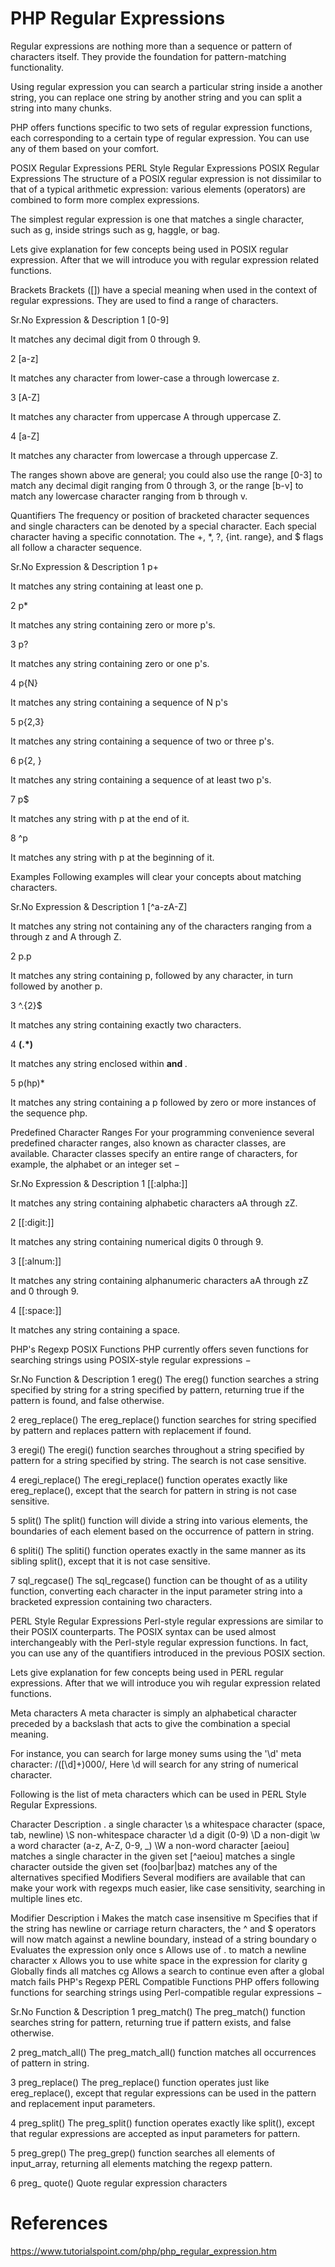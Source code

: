 # PHP Regular Expressions

Regular expressions are nothing more than a sequence or pattern of characters itself. They provide the foundation for pattern-matching functionality.

Using regular expression you can search a particular string inside a another string, you can replace one string by another string and you can split a string into many chunks.

PHP offers functions specific to two sets of regular expression functions, each corresponding to a certain type of regular expression. You can use any of them based on your comfort.

POSIX Regular Expressions
PERL Style Regular Expressions
POSIX Regular Expressions
The structure of a POSIX regular expression is not dissimilar to that of a typical arithmetic expression: various elements (operators) are combined to form more complex expressions.

The simplest regular expression is one that matches a single character, such as g, inside strings such as g, haggle, or bag.

Lets give explanation for few concepts being used in POSIX regular expression. After that we will introduce you with regular expression related functions.

Brackets
Brackets ([]) have a special meaning when used in the context of regular expressions. They are used to find a range of characters.

Sr.No	Expression & Description
1
[0-9]

It matches any decimal digit from 0 through 9.

2
[a-z]

It matches any character from lower-case a through lowercase z.

3
[A-Z]

It matches any character from uppercase A through uppercase Z.

4
[a-Z]

It matches any character from lowercase a through uppercase Z.

The ranges shown above are general; you could also use the range [0-3] to match any decimal digit ranging from 0 through 3, or the range [b-v] to match any lowercase character ranging from b through v.

Quantifiers
The frequency or position of bracketed character sequences and single characters can be denoted by a special character. Each special character having a specific connotation. The +, *, ?, {int. range}, and $ flags all follow a character sequence.

Sr.No	Expression & Description
1
p+

It matches any string containing at least one p.

2
p*

It matches any string containing zero or more p's.

3
p?

It matches any string containing zero or one p's.

4
p{N}

It matches any string containing a sequence of N p's

5
p{2,3}

It matches any string containing a sequence of two or three p's.

6
p{2, }

It matches any string containing a sequence of at least two p's.

7
p$

It matches any string with p at the end of it.

8
^p

It matches any string with p at the beginning of it.

Examples
Following examples will clear your concepts about matching characters.

Sr.No	Expression & Description
1
[^a-zA-Z]

It matches any string not containing any of the characters ranging from a through z and A through Z.

2
p.p

It matches any string containing p, followed by any character, in turn followed by another p.

3
^.{2}$

It matches any string containing exactly two characters.

4
<b>(.*)</b>

It matches any string enclosed within <b> and </b>.

5
p(hp)*

It matches any string containing a p followed by zero or more instances of the sequence php.

Predefined Character Ranges
For your programming convenience several predefined character ranges, also known as character classes, are available. Character classes specify an entire range of characters, for example, the alphabet or an integer set −

Sr.No	Expression & Description
1
[[:alpha:]]

It matches any string containing alphabetic characters aA through zZ.

2
[[:digit:]]

It matches any string containing numerical digits 0 through 9.

3
[[:alnum:]]

It matches any string containing alphanumeric characters aA through zZ and 0 through 9.

4
[[:space:]]

It matches any string containing a space.

PHP's Regexp POSIX Functions
PHP currently offers seven functions for searching strings using POSIX-style regular expressions −

Sr.No	Function & Description
1	ereg()
The ereg() function searches a string specified by string for a string specified by pattern, returning true if the pattern is found, and false otherwise.

2	ereg_replace()
The ereg_replace() function searches for string specified by pattern and replaces pattern with replacement if found.

3	eregi()
The eregi() function searches throughout a string specified by pattern for a string specified by string. The search is not case sensitive.

4	eregi_replace()
The eregi_replace() function operates exactly like ereg_replace(), except that the search for pattern in string is not case sensitive.

5	split()
The split() function will divide a string into various elements, the boundaries of each element based on the occurrence of pattern in string.

6	spliti()
The spliti() function operates exactly in the same manner as its sibling split(), except that it is not case sensitive.

7	sql_regcase()
The sql_regcase() function can be thought of as a utility function, converting each character in the input parameter string into a bracketed expression containing two characters.

PERL Style Regular Expressions
Perl-style regular expressions are similar to their POSIX counterparts. The POSIX syntax can be used almost interchangeably with the Perl-style regular expression functions. In fact, you can use any of the quantifiers introduced in the previous POSIX section.

Lets give explanation for few concepts being used in PERL regular expressions. After that we will introduce you wih regular expression related functions.

Meta characters
A meta character is simply an alphabetical character preceded by a backslash that acts to give the combination a special meaning.

For instance, you can search for large money sums using the '\d' meta character: /([\d]+)000/, Here \d will search for any string of numerical character.

Following is the list of meta characters which can be used in PERL Style Regular Expressions.

Character		Description
.              a single character
\s             a whitespace character (space, tab, newline)
\S             non-whitespace character
\d             a digit (0-9)
\D             a non-digit
\w             a word character (a-z, A-Z, 0-9, _)
\W             a non-word character
[aeiou]        matches a single character in the given set
[^aeiou]       matches a single character outside the given set
(foo|bar|baz)  matches any of the alternatives specified
Modifiers
Several modifiers are available that can make your work with regexps much easier, like case sensitivity, searching in multiple lines etc.

Modifier	Description
i 	Makes the match case insensitive
m 	Specifies that if the string has newline or carriage
	return characters, the ^ and $ operators will now
	match against a newline boundary, instead of a
	string boundary
o 	Evaluates the expression only once
s 	Allows use of . to match a newline character
x 	Allows you to use white space in the expression for clarity
g 	Globally finds all matches
cg 	Allows a search to continue even after a global match fails
PHP's Regexp PERL Compatible Functions
PHP offers following functions for searching strings using Perl-compatible regular expressions −

Sr.No	Function & Description
1	preg_match()
The preg_match() function searches string for pattern, returning true if pattern exists, and false otherwise.

2	preg_match_all()
The preg_match_all() function matches all occurrences of pattern in string.

3	preg_replace()
The preg_replace() function operates just like ereg_replace(), except that regular expressions can be used in the pattern and replacement input parameters.

4	preg_split()
The preg_split() function operates exactly like split(), except that regular expressions are accepted as input parameters for pattern.

5	preg_grep()
The preg_grep() function searches all elements of input_array, returning all elements matching the regexp pattern.

6	preg_ quote()
Quote regular expression characters

# References
https://www.tutorialspoint.com/php/php_regular_expression.htm
